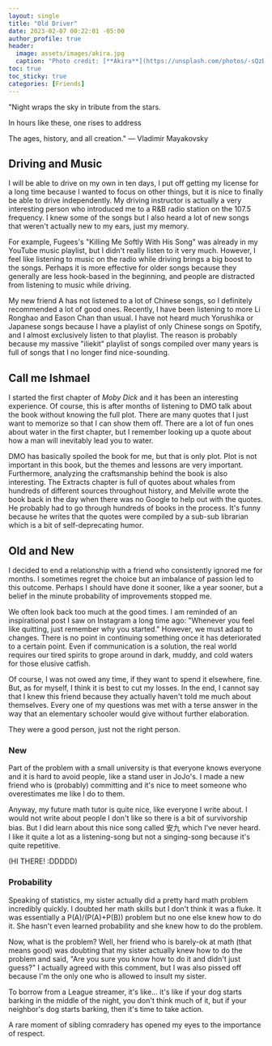 ```yaml
---
layout: single
title: "Old Driver"
date: 2023-02-07 00:22:01 -05:00
author_profile: true
header: 
  image: assets/images/akira.jpg
  caption: "Photo credit: [**Akira**](https://unsplash.com/photos/-sQzDSl0YOY)"
toc: true
toc_sticky: true
categories: [Friends]
---
```


"Night wraps the sky in tribute from the stars. 

In hours like these, one rises to address

The ages, history, and all creation." — Vladimir Mayakovsky

## Driving and Music
I will be able to drive on my own in ten days, I put off getting my license for a long time because I wanted to focus on other things, but it is nice to finally be able to drive independently. My driving instructor is actually a very interesting person who introduced me to a R&B radio station on the 107.5 frequency. I knew some of the songs but I also heard a lot of new songs that weren't actually new to my ears, just my memory.

For example, Fugees's "Killing Me Softly With His Song" was already in my YouTube music playlist, but I didn't really listen to it very much. However, I feel like listening to music on the radio while driving brings a big boost to the songs. Perhaps it is more effective for older songs because they generally are less hook-based in the beginning, and people are distracted from listening to music while driving. 

My new friend A has not listened to a lot of Chinese songs, so I definitely recommended a lot of good ones. Recently, I have been listening to more Li Ronghao and Eason Chan than usual. I have not heard much Yorushika or Japanese songs because I have a playlist of only Chinese songs on Spotify, and I almost exclusively listen to that playlist. The reason is probably because my massive "iliekit" playlist of songs compiled over many years is full of songs that I no longer find nice-sounding. 

## Call me Ishmael
I started the first chapter of *Moby Dick* and it has been an interesting experience. Of course, this is after months of listening to DMO talk about the book without knowing the full plot. There are many quotes that I just want to memorize so that I can show them off. There are a lot of fun ones about water in the first chapter, but I remember looking up a quote about how a man will inevitably lead you to water. 

DMO has basically spoiled the book for me, but that is only plot. Plot is not important in this book, but the themes and lessons are very important. Furthermore, analyzing the craftsmanship behind the book is also interesting. The Extracts chapter is full of quotes about whales from hundreds of different sources throughout history, and Melville wrote the book back in the day when there was no Google to help out with the quotes. He probably had to go through hundreds of books in the process. It's funny because he writes that the quotes were compiled by a sub-sub librarian which is a bit of self-deprecating humor. 

## Old and New
I decided to end a relationship with a friend who consistently ignored me for months. I sometimes regret the choice but an imbalance of passion led to this outcome. Perhaps I should have done it sooner, like a year sooner, but a belief in the minute probability of improvements stopped me.

We often look back too much at the good times. I am reminded of an inspirational post I saw on Instagram a long time ago: "Whenever you feel like quitting, just remember why you started." However, we must adapt to changes. There is no point in continuing something once it has deteriorated to a certain point. Even if communication is a solution, the real world requires our tired spirits to grope around in dark, muddy, and cold waters for those elusive catfish. 

Of course, I was not owed any time, if they want to spend it elsewhere, fine. But, as for myself, I think it is best to cut my losses. In the end, I cannot say that I knew this friend because they actually haven't told me much about themselves. Every one of my questions was met with a terse answer in the way that an elementary schooler would give without further elaboration. 

They were a good person, just not the right person. 

### New
Part of the problem with a small university is that everyone knows everyone and it is hard to avoid people, like a stand user in JoJo's. I made a new friend who is (probably) committing and it's nice to meet someone who overestimates me like I do to them. 

Anyway, my future math tutor is quite nice, like everyone I write about. I would not write about people I don't like so there is a bit of survivorship bias. But I did learn about this nice song called 安九 which I've never heard. I like it quite a lot as a listening-song but not a singing-song because it's quite repetitive. 

(HI THERE! :DDDDD)

### Probability
Speaking of statistics, my sister actually did a pretty hard math problem incredibly quickly. I doubted her math skills but I don't think it was a fluke. It was essentially a P(A)/(P(A)+P(B)) problem but no one else knew how to do it. She hasn't even learned probability and she knew how to do the problem. 

Now, what is the problem? Well, her friend who is barely-ok at math (that means good) was doubting that my sister actually knew how to do the problem and said, "Are you sure you know how to do it and didn't just guess?" I actually agreed with this comment, but I was also pissed off because I'm the only one who is allowed to insult my sister. 

To borrow from a League streamer, it's like... it's like if your dog starts barking in the middle of the night, you don't think much of it, but if your neighbor's dog starts barking, then it's time to take action. 

A rare moment of sibling comradery has opened my eyes to the importance of respect.